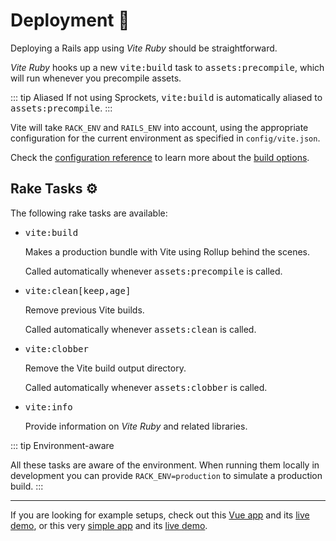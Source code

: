 [discussions]: https://github.com/ElMassimo/vite_ruby/discussions
[rails]: https://rubyonrails.org/
[webpacker]: https://github.com/rails/webpacker
[vite rails]: https://github.com/ElMassimo/vite_ruby
[vite]: https://vitejs.dev/
[vite-templates]: https://github.com/vitejs/vite/tree/main/packages/create-app
[plugins]: https://vitejs.dev/plugins/
[configuration reference]: /config/
[example1]: https://github.com/ElMassimo/pingcrm-vite
[heroku1]: https://pingcrm-vite.herokuapp.com/
[example2]: https://github.com/ElMassimo/vite_ruby/tree/main/examples/rails
[heroku2]: https://vite-rails-demo.herokuapp.com/
[build options]: /config/#build-options
[configuration reference]: /config/

# Deployment 🚀

Deploying a Rails app using _Vite Ruby_ should be straightforward.

_Vite Ruby_ hooks up a new <kbd>vite:build</kbd> task to <kbd>assets:precompile</kbd>, which will run whenever you precompile assets.

::: tip Aliased
If not using Sprockets, <kbd>vite:build</kbd> is automatically aliased to <kbd>assets:precompile</kbd>.
:::

Vite will take `RACK_ENV` and `RAILS_ENV` into account, using the appropriate configuration for
the current environment as specified in `config/vite.json`.

Check the [configuration reference] to learn more about the [build options].

## Rake Tasks ⚙️

The following rake tasks are available:

- <kbd>vite:build</kbd>

  Makes a production bundle with Vite using Rollup behind the scenes.

  Called automatically whenever <kbd>assets:precompile</kbd> is called.

- <kbd>vite:clean[keep,age]</kbd>

  Remove previous Vite builds.

  Called automatically whenever <kbd>assets:clean</kbd> is called.

- <kbd>vite:clobber</kbd>

  Remove the Vite build output directory.

  Called automatically whenever <kbd>assets:clobber</kbd> is called.

- <kbd>vite:info</kbd>

  Provide information on _Vite Ruby_ and related libraries.

::: tip Environment-aware

All these tasks are aware of the environment. When running them locally in
development you can provide `RACK_ENV=production` to simulate a production build.
:::

<hr/>

If you are looking for example setups, check out this [Vue app][example1] and its [live demo][heroku1], or this very [simple app][example2] and its [live demo][heroku2].

